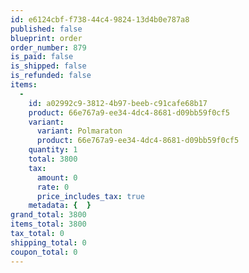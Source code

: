 ```yaml
---
id: e6124cbf-f738-44c4-9824-13d4b0e787a8
published: false
blueprint: order
order_number: 879
is_paid: false
is_shipped: false
is_refunded: false
items:
  -
    id: a02992c9-3812-4b97-beeb-c91cafe68b17
    product: 66e767a9-ee34-4dc4-8681-d09bb59f0cf5
    variant:
      variant: Polmaraton
      product: 66e767a9-ee34-4dc4-8681-d09bb59f0cf5
    quantity: 1
    total: 3800
    tax:
      amount: 0
      rate: 0
      price_includes_tax: true
    metadata: {  }
grand_total: 3800
items_total: 3800
tax_total: 0
shipping_total: 0
coupon_total: 0
---
```

